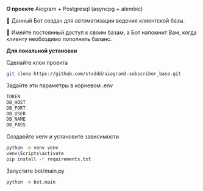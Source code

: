 **О проекте**
Aiogram + Postgresql (asyncpg + alembic)

🤖 Данный Бот создан для автоматизации ведения клиентской базы. 


💾 Имейте постоянный доступ к своим базам, а Бот напомнит Вам, когда клиенту необходимо пополнить баланс.


**Для локальной установки**

Сделайте клон проекта 
```bash
git clone https://github.com/stxddd/aiogram3-subscriber_base.git
```

Задайте эти параметры в корневом .env 
```bash
TOKEN
DB_HOST
DB_PORT
DB_USER
DB_NAME
DB_PASS
```

Создаейте venv и установите зависимости
```bash
python -m venv venv
venv\Scripts\activate
pip install -r requirements.txt
```

Запустите bot/main.py
```bash
python -m bot.main
```
